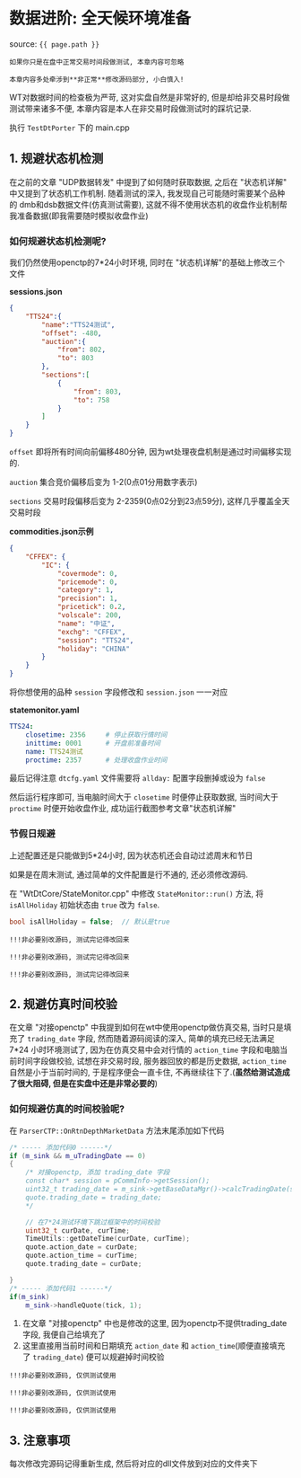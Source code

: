 # 数据进阶: 全天候环境准备

source: `{{ page.path }}`

```tip
如果你只是在盘中正常交易时间段做测试, 本章内容可忽略

本章内容多处牵涉到**非正常**修改源码部分, 小白慎入!
```

WT对数据时间的检查极为严苛, 这对实盘自然是非常好的, 但是却给非交易时段做测试带来诸多不便, 本章内容是本人在非交易时段做测试时的踩坑记录.

执行 `TestDtPorter` 下的 main.cpp

## 1. 规避状态机检测

在之前的文章 "UDP数据转发" 中提到了如何随时获取数据, 之后在 "状态机详解" 中又提到了状态机工作机制. 随着测试的深入, 我发现自己可能随时需要某个品种的 dmb和dsb数据文件(仿真测试需要), 这就不得不使用状态机的收盘作业机制帮我准备数据(即我需要随时模拟收盘作业)

### 如何规避状态机检测呢?
我们仍然使用openctp的7*24小时环境, 同时在 "状态机详解"的基础上修改三个文件

**sessions.json**

```json
{
    "TTS24":{
        "name":"TTS24测试",
        "offset": -480,
        "auction":{
            "from": 802,
            "to": 803
        },
        "sections":[
            {
                "from": 803,
                "to": 758
            }
        ]
    }
}
```

`offset` 即将所有时间向前偏移480分钟, 因为wt处理夜盘机制是通过时间偏移实现的.

`auction` 集合竞价偏移后变为 1-2(0点01分用数字表示)

`sections` 交易时段偏移后变为 2-2359(0点02分到23点59分), 这样几乎覆盖全天交易时段

**commodities.json示例**

```json
{
    "CFFEX": {
        "IC": {
            "covermode": 0,
            "pricemode": 0,
            "category": 1,
            "precision": 1,
            "pricetick": 0.2,
            "volscale": 200,
            "name": "中证֤",
            "exchg": "CFFEX",
            "session": "TTS24",
            "holiday": "CHINA"
        }
    }
}
```
将你想使用的品种 `session` 字段修改和 `session.json` 一一对应

**statemonitor.yaml**

```yaml
TTS24:
    closetime: 2356     # 停止获取行情时间
    inittime: 0001      # 开盘前准备时间
    name: TTS24测试
    proctime: 2357      # 处理收盘作业时间
```

最后记得注意 `dtcfg.yaml` 文件需要将 `allday:` 配置字段删掉或设为 `false`

然后运行程序即可, 当电脑时间大于 `closetime` 时便停止获取数据, 当时间大于`proctime` 时便开始收盘作业, 成功运行截图参考文章"状态机详解"

### 节假日规避

上述配置还是只能做到5*24小时, 因为状态机还会自动过滤周末和节日

如果是在周末测试, 通过简单的文件配置是行不通的, 还必须修改源码.

在 "WtDtCore/StateMonitor.cpp" 中修改 `StateMonitor::run()` 方法, 将 `isAllHoliday` 初始状态由 `true` 改为 `false`.

```cpp
bool isAllHoliday = false;  // 默认是true
```

```danger
!!!非必要别改源码, 测试完记得改回来

!!!非必要别改源码, 测试完记得改回来

!!!非必要别改源码, 测试完记得改回来
```

## 2. 规避仿真时间校验

在文章 "对接openctp" 中我提到如何在wt中使用openctp做仿真交易, 当时只是填充了 `trading_date` 字段, 然而随着源码阅读的深入, 简单的填充已经无法满足 7*24 小时环境测试了, 因为在仿真交易中会对行情的 `action_time` 字段和电脑当前时间字段做校验, 试想在非交易时段, 服务器回放的都是历史数据, `action_time` 自然是小于当前时间的, 于是程序便会一直卡住, 不再继续往下了.(**虽然给测试造成了很大阻碍, 但是在实盘中还是非常必要的**)

### 如何规避仿真的时间校验呢?

在 `ParserCTP::OnRtnDepthMarketData` 方法末尾添加如下代码

```cpp
/* ----- 添加代码0 ------*/
if (m_sink && m_uTradingDate == 0)
{
    /* 对接openctp, 添加 trading_date 字段
    const char* session = pCommInfo->getSession();
    uint32_t trading_date = m_sink->getBaseDataMgr()->calcTradingDate(session, actDate, actTime);
    quote.trading_date = trading_date;
    */

    // 在7*24测试环境下跳过框架中的时间校验
    uint32_t curDate, curTime;
    TimeUtils::getDateTime(curDate, curTime);
    quote.action_date = curDate;
    quote.action_time = curTime;
    quote.trading_date = curDate;

}
/* ----- 添加代码1 ------*/
if(m_sink)
    m_sink->handleQuote(tick, 1);
```

1. 在文章 "对接openctp" 中也是修改的这里, 因为openctp不提供trading_date字段, 我便自己给填充了
2. 这里直接用当前时间和日期填充 `action_date` 和 `action_time`(顺便直接填充了 `trading_date`) 便可以规避掉时间校验

```danger
!!!非必要别改源码, 仅供测试使用

!!!非必要别改源码, 仅供测试使用

!!!非必要别改源码, 仅供测试使用
```

## 3. 注意事项

每次修改完源码记得重新生成, 然后将对应的dll文件放到对应的文件夹下
